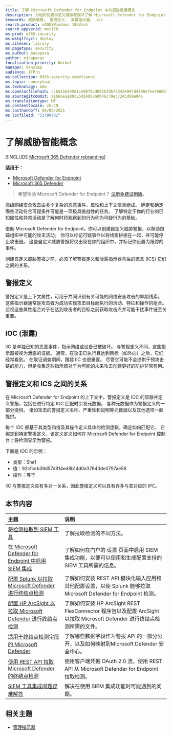 ```yaml
---
title: 了解 Microsoft Defender for Endpoint 中的威胁情报概念
description: 为组织创建自定义威胁警报并了解 Microsoft Defender for Endpoint 中威胁智能的概念
keywords: 威胁情报， 警报定义， 泄露指示器， ioc
search.product: eADQiWindows 10XVcnh
search.appverid: met150
ms.prod: m365-security
ms.mktglfcycl: deploy
ms.sitesec: library
ms.pagetype: security
ms.author: macapara
author: mjcaparas
localization_priority: Normal
manager: dansimp
audience: ITPro
ms.collection: M365-security-compliance
ms.topic: conceptual
ms.technology: mde
ms.openlocfilehash: ccb61bb84581ce98f0cd095b39bf53426997d4308efee4666011e9c85b9100d0
ms.sourcegitcommit: a1b66e1e80c25d14d67a9b46c79ec7245d88e045
ms.translationtype: MT
ms.contentlocale: zh-CN
ms.lasthandoff: 08/05/2021
ms.locfileid: "53799702"
---
```

# <a name="understand-threat-intelligence-concepts"></a>了解威胁智能概念

[!INCLUDE [Microsoft 365 Defender rebranding](../../includes/microsoft-defender.md)]

**适用于：**
- [Microsoft Defender for Endpoint](https://go.microsoft.com/fwlink/?linkid=2154037)
- [Microsoft 365 Defender](https://go.microsoft.com/fwlink/?linkid=2118804)



> 希望体验 Microsoft Defender for Endpoint？ [注册免费试用版](https://signup.microsoft.com/create-account/signup?products=7f379fee-c4f9-4278-b0a1-e4c8c2fcdf7e&ru=https://aka.ms/MDEp2OpenTrial?ocid=docs-wdatp-threatindicator-abovefoldlink)。

高级网络安全攻击由多个复杂的恶意事件、属性和上下文信息组成。 确定和确定哪些活动符合可疑条件可能是一项极具挑战性的任务。 了解特定于你的行业的已知属性和异常活动是了解何时将观察到的行为称为可疑行为的基础。

借助 Microsoft Defender for Endpoint，你可以创建自定义威胁警报，以帮助跟踪组织中可能的攻击活动。 你可以标记可疑事件以将线索拼接在一起，并可能停止攻击链。 这些自定义威胁警报将仅出现在你的组织中，并标记你设置为跟踪的事件。

创建自定义威胁警报之前，必须了解警报定义和泄露指示器背后的概念 (ICS) 它们之间的关系。

## <a name="alert-definitions"></a>警报定义
警报定义是上下文属性，可用于共同识别有关可能的网络安全攻击的早期线索。 这些指示器通常是攻击者为成功实现攻击目标而执行的活动、特征和操作的组合。 监视这些属性组合对于在达到攻击者的目标之前获取攻击点并可能干扰事件链至关重要。

## <a name="indicators-of-compromise-ioc"></a>IOC (泄露) 
IIC 是单独已知的恶意事件，指示网络或设备已被破坏。 与警报定义不同，这些指示器被视为泄露的证据。 通常，在攻击已执行且达到目标（如外向）之后，它们经常看到。 在取证调查期间，跟踪 IIC 也很重要。 尽管它可能不会提供干预攻击链的能力，但是收集这些指示器对于为可能的未来攻击创建更好的防护非常有用。

## <a name="relationship-between-alert-definitions-and-iocs"></a>警报定义和 ICS 之间的关系
在 Microsoft Defender for Endpoint 的上下文中，警报定义是 IOC 的容器并定义警报，包括在进行特定 IOC 匹配时引发元数据。 各种元数据作为警报定义的一部分提供。 诸如攻击的警报定义名称、严重性和说明等元数据以及其他选项一起提供。

每个 IOC 都基于其类型和值及其操作定义具体的检测逻辑，确定如何匹配它。 它绑定到特定警报定义，该定义定义如何在 Microsoft Defender for Endpoint 控制台上将检测显示为警报。

下面是 IOC 的示例：
- 类型：Sha1
- 值：92cfceb39d57d914ed8b14d0e37643de0797ae56
- 操作：等于

IIC 与警报定义具有多对一关系，因此警报定义可以具有许多与其对应的 IPC。

## <a name="in-this-section"></a>本节内容

主题 | 说明
:---|:---
[将检测拉取到 SIEM 工具](configure-siem.md)| 了解拉取检测的不同方法。
[在 Microsoft Defender for Endpoint 中启用 SIEM 集成](enable-siem-integration.md)| 了解如何在门户的 设置 页面中启用 SIEM 集成功能，以便可以使用和生成配置支持的 SIEM 工具所需的信息。 
[配置 Splunk 以拉取 Microsoft Defender 进行终结点检测](configure-siem.md)| 了解如何安装 REST API 模块化输入应用和其他配置设置，以使 Splunk 能够拉取 Microsoft Defender for Endpoint 检测。
[配置 HP ArcSight 以拉取 Microsoft Defender 进行终结点检测](configure-arcsight.md)| 了解如何安装 HP ArcSight REST FlexConnector 程序包以及配置 ArcSight 以拉取 Microsoft Defender 进行终结点检测所需的文件。
[适用于终结点检测字段的 Microsoft Defender](api-portal-mapping.md) | 了解哪些数据字段作为警报 API 的一部分公开，以及如何映射到Microsoft Defender 安全中心。
[使用 REST API 拉取 Microsoft Defender 的终结点检测](pull-alerts-using-rest-api.md) | 使用客户端凭据 OAuth 2.0 流，使用 REST API 从 Microsoft Defender for Endpoint 拉取检测。
[SIEM 工具集成问题疑难解答](troubleshoot-siem.md) | 解决在使用 SIEM 集成功能时可能遇到的问题。



## <a name="related-topics"></a>相关主题
- [管理指示器](manage-indicators.md)
